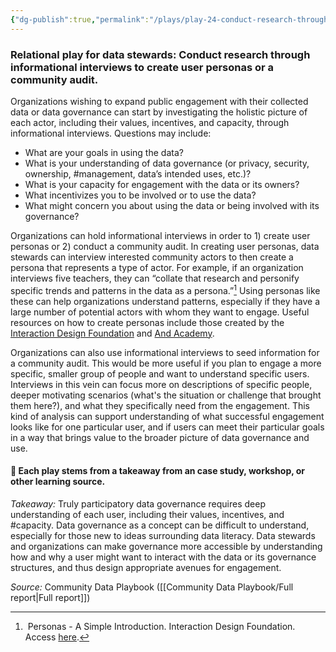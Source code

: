 ```yaml
---
{"dg-publish":true,"permalink":"/plays/play-24-conduct-research-through-informational-interviews-to-create-user-personas-or-a-community-audit/","tags":["capacity","management"]}
---
```


### **Relational play for data stewards: Conduct research through informational interviews to create user personas or a community audit.** 

Organizations wishing to expand public engagement with their collected data or data governance can start by investigating the holistic picture of each actor, including their values, incentives, and capacity, through informational interviews. Questions may include:
- What are your goals in using the data?
- What is your understanding of data governance (or privacy, security, ownership, #management, data’s intended uses, etc.)?
- What is your capacity for engagement with the data or its owners?
- What incentivizes you to be involved or to use the data?
- What might concern you about using the data or being involved with its governance?

Organizations can hold informational interviews in order to 1) create user personas or 2) conduct a community audit. In creating user personas, data stewards can interview interested community actors to then create a persona that represents a type of actor. For example, if an organization interviews five teachers, they can “collate that research and personify specific trends and patterns in the data as a persona.”[^1] Using personas like these can help organizations understand patterns, especially if they have a large number of potential actors with whom they want to engage. Useful resources on how to create personas include those created by the [Interaction Design Foundation](https://www.interaction-design.org/literature/article/personas-why-and-how-you-should-use-them?srsltid=AfmBOorUiUYQdWWkVn2YpdLO8280eQ5hJyON4KogdNmz_eDMhq7IYjt0#10_steps_to_creating_your_engaging_personas_and_scenarios-6) and [And Academy](https://www.andacademy.com/resources/blog/ui-ux-design/personas-in-design-thinking/#How). 

Organizations can also use informational interviews to seed information for a community audit. This would be more useful if you plan to engage a more specific, smaller group of people and want to understand specific users. Interviews in this vein can focus more on descriptions of specific people, deeper motivating scenarios (what's the situation or challenge that brought them here?), and what they specifically need from the engagement. This kind of analysis can support understanding of what successful engagement looks like for one particular user, and if users can meet their particular goals in a way that brings value to the broader picture of data governance and use.



#### 🌱 Each play stems from a takeaway from an case study, workshop, or other learning source.

*Takeaway:*  Truly participatory data governance requires deep understanding of each user, including their values, incentives, and #capacity.
Data governance as a concept can be difficult to understand, especially for those new to ideas surrounding data literacy. Data stewards and organizations can make governance more accessible by understanding how and why a user might want to interact with the data or its governance structures, and thus design appropriate avenues for engagement. 

*Source:* Community Data Playbook ([[Community Data Playbook/Full report\|Full report]])


[^1]:  Personas - A Simple Introduction. Interaction Design Foundation. Access [here](https://www.interaction-design.org/literature/article/personas-why-and-how-you-should-use-them?srsltid=AfmBOorUiUYQdWWkVn2YpdLO8280eQ5hJyON4KogdNmz_eDMhq7IYjt0).
